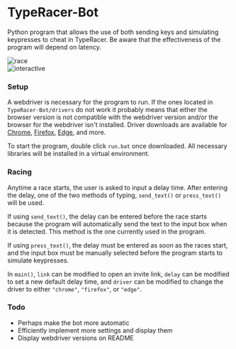 # TypeRacer-Bot
Python program that allows the use of both sending keys and simulating keypresses to cheat in TypeRacer. Be aware that the effectiveness of the program will depend on latency.  

![race](https://github.com/Togohogo1/TypeRacer-Bot/blob/master/screenshots/race.png)  
![interactive](https://github.com/Togohogo1/TypeRacer-Bot/blob/master/screenshots/interactive.png)  

### Setup
A webdriver is necessary for the program to run. If the ones located in `TypeRacer-Bot/drivers` do not work it probably means that either the browser version is not compatible with the webdriver version and/or the browser for the webdriver isn't installed. Driver downloads are available for [Chrome](https://chromedriver.chromium.org/downloads), [Firefox](https://github.com/mozilla/geckodriver/releases), [Edge](https://developer.microsoft.com/en-us/microsoft-edge/tools/webdriver/), and more.

To start the program, double click `run.bat` once downloaded. All necessary libraries will be installed in a virtual environment.

### Racing
Anytime a race starts, the user is asked to input a delay time. After entering the delay, one of the two methods of typing, `send_text()` or `press_text()` will be used.

If using `send_text()`, the delay can be entered before the race starts because the program will automatically send the text to the input box when it is detected. This method is the one currently used in the program.

If using `press_text()`, the delay must be entered as soon as the races start, and the input box must be manually selected before the program starts to simulate keypresses.

In `main()`, `link` can be modified to open an invite link, `delay` can be modified to set a new default delay time, and `driver` can be modified to change the driver to either `"chrome"`, `"firefox"`, or `"edge"`.

### Todo
- Perhaps make the bot more automatic
- Efficiently implement more settings and display them
- Display webdriver versions on README
